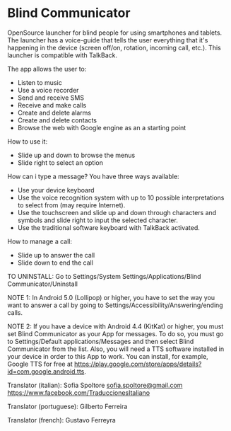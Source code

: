 # Blind Communicator

OpenSource launcher for blind people for using smartphones and tablets. The launcher has a voice-guide that tells the user everything that it's happening in the device (screen off/on, rotation, incoming call, etc.). This launcher is compatible with TalkBack.

The app allows the user to:
- Listen to music
- Use a voice recorder
- Send and receive SMS
- Receive and make calls
- Create and delete alarms
- Create and delete contacts
- Browse the web with Google engine as an a starting point

How to use it:
- Slide up and down to browse the menus
- Slide right to select an option

How can i type a message? You have three ways available:
- Use your device keyboard
- Use the voice recognition system with up to 10 possible interpretations to select from (may require Internet).
- Use the touchscreen and slide up and down through characters and symbols and slide right to input the selected character.
- Use the traditional software keyboard with TalkBack activated.

How to manage a call:
- Slide up to answer the call
- Slide down to end the call

TO UNINSTALL: Go to Settings/System Settings/Applications/Blind Communicator/Uninstall

NOTE 1: In Android 5.0 (Lollipop) or higher, you have to set the way you want to answer a call by going to Settings/Accessibility/Answering/ending calls.

NOTE 2: If you have a device with Android 4.4 (KitKat) or higher, you must set Blind Communicator as your App for messages. To do so, you must go to Settings/Default applications/Messages and then select Blind Communicator from the list. Also, you will need a TTS software installed in your device in order to this App to work. You can install, for example, Google TTS for free at https://play.google.com/store/apps/details?id=com.google.android.tts.

Translator (italian): Sofia Spoltore <sofia.spoltore@gmail.com> https://www.facebook.com/TraduccionesItaliano

Translator (portuguese): Gilberto Ferreira

Translator (french): Gustavo Ferreyra
